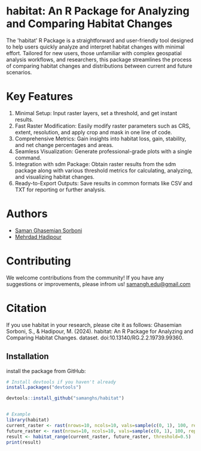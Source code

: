 # habitat: An R Package for Analyzing and Comparing Habitat Changes

The 'habitat' R Package is a straightforward and user-friendly tool designed to help users quickly analyze and interpret habitat changes with minimal effort. Tailored for new users, those unfamiliar with complex geospatial analysis workflows, and researchers, this package streamlines the process of comparing habitat changes and distributions between current and future scenarios.

# Key Features
1. Minimal Setup: Input raster layers, set a threshold, and get instant results.
2. Fast Raster Modification: Easily modify raster parameters such as CRS, extent, resolution, and apply crop and mask in one line of code.
3. Comprehensive Metrics: Gain insights into habitat loss, gain, stability, and net change percentages and areas.
4. Seamless Visualization: Generate professional-grade plots with a single command.
5. Integration with sdm Package: Obtain raster results from the sdm package along with various threshold metrics for calculating, analyzing, and visualizing habitat changes.
6. Ready-to-Export Outputs: Save results in common formats like CSV and TXT for reporting or further analysis.
# Authors
- [Saman Ghasemian Sorboni](https://scholar.google.com/citations?user=FdRK6TAAAAAJ&hl=en)
- [Mehrdad Hadipour](https://scholar.google.com/citations?user=eFFA8c8AAAAJ&hl=en)

# Contributing
We welcome contributions from the community! If you have any suggestions or improvements, please infrom us! <samangh.edu@gmail.com>
# Citation
If you use habitat in your research, please cite it as follows:
Ghasemian Sorboni, S., & Hadipour, M. (2024). habitat: An R Package for Analyzing and Comparing Habitat Changes. dataset. doi:10.13140/RG.2.2.19739.99360.


## Installation

install the package from GitHub:

```r
# Install devtools if you haven't already
install.packages("devtools")

devtools::install_github("samanghs/habitat")


# Example
library(habitat)
current_raster <- rast(nrows=10, ncols=10, vals=sample(c(0, 1), 100, replace=TRUE))
future_raster <- rast(nrows=10, ncols=10, vals=sample(c(0, 1), 100, replace=TRUE))
result <- habitat_range(current_raster, future_raster, threshold=0.5)
print(result)
